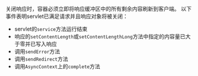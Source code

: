 关闭响应时，容器必须立即将响应缓冲区中的所有剩余内容刷新到客户端。 以下事件表明servlet已满足请求并且响应对象将被关闭：

- servlet的`service`方法运行结束
- 响应的`setContentLength`或`setContentLengthLong`方法中指定的内容量已大于零并已写入响应
- 调用`sendError`方法
- 调用`sendRedirect`方法
- 调用`AsyncContext`上的`complete`方法